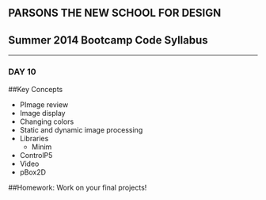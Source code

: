## PARSONS THE NEW SCHOOL FOR DESIGN
## Summer 2014 Bootcamp Code Syllabus
-------------------------------------------------------------------

### DAY 10

##Key Concepts

* PImage review
* Image display 
* Changing colors
* Static and dynamic image processing
* Libraries
  * Minim
* ControlP5
* Video
* pBox2D
  
##Homework:
Work on your final projects!
